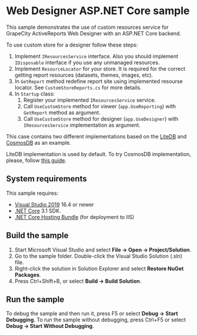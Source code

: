 # Web Designer ASP.NET Core sample

This sample demonstrates the use of custom resources service for GrapeCity ActiveReports Web Designer with an ASP.NET Core backend.

To use custom store for a designer follow these steps:
1.  Implement `IResourcesService` interface. Also you should implement `IDisposable` interface if you use any unmanaged resources.
2. Implement `ResourceLocator` for your store. It is required for the correct getting report resources (datasets, themes, images, etc).
3. In `GetReport` method redefine report site using implemented resourse locator. See `CustomStoreReports.cs` for more details.
4. In `Startup` class:
   1. Register your implemented `IResourcesService` service.
   2. Call `UseCustomStore` method for viewer (`app.UseReporting`) with `GetReport` method as argument.
   3. Call `UseCustomStore` method for designer (`app.UseDesigner`) with `IResourcesService` implementation as argument.

This case contains two different implementations based on the [LiteDB](https://www.litedb.org/) and [CosmosDB](https://azure.microsoft.com/ru-ru/services/cosmos-db/) as an example.

LiteDB implementation is used by default. To try CosmosDB implementation, please, follow [this guide](resources/CosmosDB/howto.md).

## System requirements

This sample requires:
 * [Visual Studio 2019](https://visualstudio.microsoft.com/vs/) 16.4 or newer
 * [.NET Core](https://www.microsoft.com/net/download) 3.1 SDK.
 * [.NET Core Hosting Bundle](https://dotnet.microsoft.com/download/dotnet-core/thank-you/runtime-aspnetcore-2.1.15-windows-hosting-bundle-installer) (for deployment to IIS)

## Build the sample

1. Start Microsoft Visual Studio and select **File → Open →
   Project/Solution**.
2. Go to the sample folder. Double-click the Visual Studio Solution (.sln)
   file.
3. Right-click the solution in Solution Explorer and select **Restore NuGet
   Packages**.
4. Press Ctrl+Shift+B, or select **Build → Build Solution**.

## Run the sample

To debug the sample and then run it, press F5 or select **Debug → Start
Debugging**. To run the sample without debugging, press Ctrl+F5 or select
**Debug → Start Without Debugging**.
